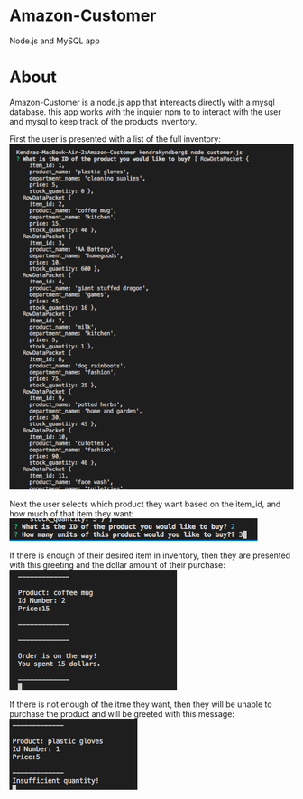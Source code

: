 # Amazon-Customer
Node.js and MySQL app

# About
Amazon-Customer is a node.js app that intereacts directly with a mysql database. this app works with the inquier npm to to interact with the user and mysql to keep track of the products inventory. 


First the user is presented with a list of the full inventory:
![list of products](/images/1.png)

Next the user selects which product they want based on the item_id, and how much of that item they want:
![inquirer prompt: Which product and how many?](/images/2.png)

If there is enough of their desired item in inventory, then they are presented with this greeting and the dollar amount of their purchase:
![purchase successful](/images/3.png)

If there is not enough of the itme they want, then they will be unable to purchase the product and will be greeted with this message:
![purchase unsuccessful](/images/4.png)
